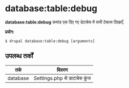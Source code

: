 # database:table:debug
**database:table:debug** कमांड एक दिए गए डेटाबेस में सभी टेबल्स दिखाएँ.

**प्रयोग:**
```
$ drupal database:table:debug [arguments] 
```

## उपलब्ध तर्कों
तर्क | विवरण
---------|-------------
database | Settings.php से डाटाबेस कुंज
